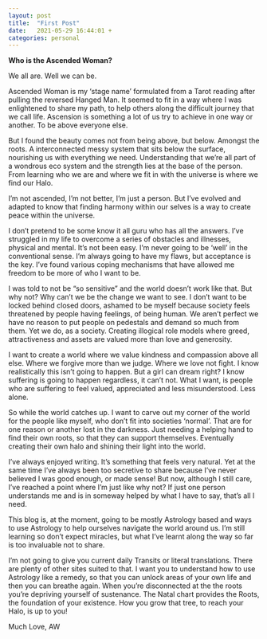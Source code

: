 ```yaml
---
layout: post
title:  "First Post"
date:   2021-05-29 16:44:01 +
categories: personal
---
```

**Who is the Ascended Woman?**


We all are. Well we can be.

Ascended Woman is my ‘stage name’ formulated from a Tarot reading after pulling the reversed Hanged Man. It seemed to fit in a way where I was enlightened to share my path, to help others along the difficult journey that we call life. Ascension is something a lot of us try to achieve in one way or another. To be above everyone else.

But I found the beauty comes not from being above, but below. Amongst the roots. A interconnected messy system that sits below the surface, nourishing us with everything we need. Understanding that we’re all part of a wondrous eco system and the strength lies at the base of the person. From learning who we are and where we fit in with the universe is where we find our Halo.

I’m not ascended, I’m not better, I’m just a person. But I’ve evolved and adapted to know that finding harmony within our selves is a way to create peace within the universe.

I don’t pretend to be some know it all guru who has all the answers.
I’ve struggled in my life to overcome a series of obstacles and illnesses, physical and mental. It’s not been easy. I’m never going to be ‘well’ in the conventional sense. I’m always going to have my flaws, but acceptance is the key. I’ve found various coping mechanisms that have allowed me freedom to be more of who I want to be.

I was told to not be “so sensitive” and the world doesn’t work like that. But why not? Why can’t we be the change we want to see. I don’t want to be locked behind closed doors, ashamed to be myself because society feels threatened by people having feelings, of being human. We aren’t perfect we have no reason to put people on pedestals and demand so much from them. Yet we do, as a society. Creating illogical role models where greed, attractiveness and assets are valued more than love and generosity.

I want to create a world where we value kindness and compassion above all else. Where we forgive more than we judge. Where we love not fight. I know realistically this isn’t going to happen. But a girl can dream right? I know suffering is going to happen regardless, it can’t not. What I want, is people who are suffering to feel valued, appreciated and less misunderstood. Less alone.

So while the world catches up. I want to carve out my corner of the world for the people like myself, who don’t fit into societies ‘normal’. That are for one reason or another lost in the darkness. Just needing a helping hand to find their own roots, so that they can support themselves. Eventually creating their own halo and shining their light into the world.

I’ve always enjoyed writing. It’s something that feels very natural. Yet at the same time I’ve always been too secretive to share because I’ve never believed I was good enough, or made sense! But now, although I still care, I’ve reached a point where I’m just like why not? If just one person understands me and is in someway helped by what I have to say, that’s all I need.

This blog is, at the moment, going to be mostly Astrology based and ways to use Astrology to help ourselves navigate the world around us. I’m still learning so don’t expect miracles, but what I’ve learnt along the way so far is too invaluable not to share.

I’m not going to give you current daily Transits or literal translations. There are plenty of other sites suited to that. I want you to understand how to use Astrology like a remedy, so that you can unlock areas of your own life and then you can breathe again. When you’re disconnected at the the roots you’re depriving yourself of sustenance. The Natal chart provides the Roots, the foundation of your existence. How you grow that tree, to reach your Halo, is up to you!

Much Love, AW